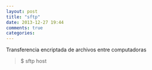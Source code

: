 ```yaml
---
layout: post
title: "sftp"
date: 2013-12-27 19:44
comments: true
categories: 
---
```

Transferencia encriptada de archivos entre computadoras

>$ sftp host

